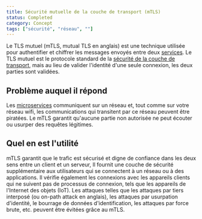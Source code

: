 ```yaml
---
title: Sécurité mutuelle de la couche de transport (mTLS)
status: Completed
category: Concept
tags: ["sécurité", "réseau", ""]
---
```


Le TLS mutuel (mTLS, mutual TLS en anglais) est une technique utilisée pour authentifier et chiffrer les messages envoyés entre deux [services](/fr/service/). 
Le TLS mutuel est le protocole standard de la [sécurité de la couche de transport](/fr/transport-layer-security/), mais 
au lieu de valider l'identité d'une seule connexion, les deux parties sont validées.

## Problème auquel il répond

Les [microservices](/fr/microservices-architecture/) communiquent sur un réseau et, 
tout comme sur votre réseau wifi, les communications qui transitent par ce réseau peuvent être piratées. 
Le mTLS garantit qu'aucune partie non autorisée ne peut écouter ou usurper des requêtes légitimes.

## Quel en est l'utilité

mTLS garantit que le trafic est sécurisé et digne de confiance dans les deux sens entre un client et un serveur, 
Il fournit une couche de sécurité supplémentaire aux utilisateurs qui se connectent à un réseau ou à des applications. 
Il vérifie également les connexions avec les appareils clients qui ne suivent pas de processus de connexion, tels que les appareils de l'Internet des objets (IoT). 
Les attaques telles que les attaques par tiers interposé (ou on-path attack en anglais), les attaques par usurpation d'identité, le bourrage de données d'identification, les attaques par force brute, etc. peuvent être évitées grâce au mTLS.
